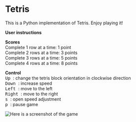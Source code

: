 # Tetris 
This is a Python implementation of Tetris. Enjoy playing it!

**User instructions**  

**Scores** \
Complete 1 row at a time: 1 point\
Complete 2 rows at a time: 3 points\
Complete 3 rows at a time: 5 points\
Complete 4 rows at a time: 8 points

**Control** \
<kbd> Up </kbd>: change the tetris block orientation in clockwise direction\
<kbd> Down </kbd>: increase speed\
<kbd> Left </kbd>: move to the left\
<kbd> Right </kbd>: move to the right\
<kbd> s </kbd>: open speed adjustment\
<kbd> p </kbd>: pause game

![Here is a screenshot of the game](https://github.com/yuxuanliu-bsd/tetris/blob/main/Tetris%20Video%20Demonstration.gif)
